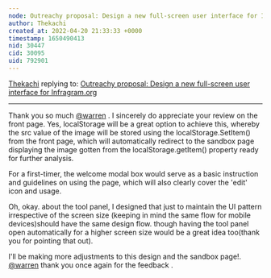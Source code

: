 ```yaml
---
node: Outreachy proposal: Design a new full-screen user interface for Infragram.org
author: Thekachi
created_at: 2022-04-20 21:33:33 +0000
timestamp: 1650490413
nid: 30447
cid: 30095
uid: 792901
---
```




[Thekachi](../profile/Thekachi) replying to: [Outreachy proposal: Design a new full-screen user interface for Infragram.org](../notes/Thekachi/04-17-2022/outreachy-proposal-design-a-new-full-screen-user-interface-for-infragram-org)

----
Thank you so much [@warren](/profile/warren) . I sincerely do appreciate your review on the front page. Yes,  localStorage will be a great option to achieve this, whereby the src value of the image will be stored using the localStorage.SetItem() from the front page, which will automatically redirect to the sandbox page displaying the image gotten from the localStorage.getItem() property ready for further analysis. 

 For a first-timer, the welcome modal box would serve as a basic instruction and guidelines on using the page, which will also clearly cover the 'edit' icon and usage.

Oh, okay. about the tool panel, I designed that just to maintain the UI pattern irrespective of the screen size (keeping in mind the same flow for mobile devices)should have the same design flow. though having the tool panel open automatically for a higher screen size would be a great idea too(thank you for pointing that out).

I'll be making more adjustments to this design and the sandbox page!. [@warren](/profile/warren) thank you once again for the feedback .